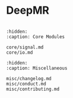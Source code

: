 # DeepMR
```{include} ../../_README.md
```

<!---
```{toctree}
:hidden:
:caption: User Guide

user_guide/getting_started.md
user_guide/overview.md

```
-->

<!---
```{toctree}
:hidden:
:maxdepth: 2
:caption: Tutorials

tutorials/index.md
tutorials/01-warmup-mri-recon.ipynb
tutorials/02-dl-mri-recon.ipynb

```
-->

```{toctree}
:hidden:
:caption: Core Modules

core/signal.md
core/io.md

```

```{toctree}
:hidden:
:caption: Miscellaneous

misc/changelog.md
misc/conduct.md
misc/contributing.md

```

